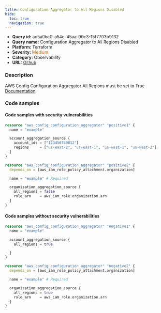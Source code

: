 ```yaml
---
title: Configuration Aggregator to All Regions Disabled
hide:
  toc: true
  navigation: true
---
```


<style>
  .highlight .hll {
    background-color: #ff171742;
  }
  .md-content {
    max-width: 1100px;
    margin: 0 auto;
  }
</style>

-   **Query id:** ac5a0bc0-a54c-45aa-90c3-15f7703b9132
-   **Query name:** Configuration Aggregator to All Regions Disabled
-   **Platform:** Terraform
-   **Severity:** <span style="color:#C60">Medium</span>
-   **Category:** Observability
-   **URL:** [Github](https://github.com/Checkmarx/kics/tree/master/assets/queries/terraform/aws/config_configuration_aggregator_to_all_regions_disabled)

### Description
AWS Config Configuration Aggregator All Regions must be set to True<br>
[Documentation](https://registry.terraform.io/providers/hashicorp/aws/latest/docs/resources/config_configuration_aggregator#all_regions)

### Code samples
#### Code samples with security vulnerabilities
```tf title="Positive test num. 1 - tf file" hl_lines="16 4"
resource "aws_config_configuration_aggregator" "positive1" {
  name = "example"

  account_aggregation_source {
    account_ids = ["123456789012"]
    regions     = ["us-east-2", "us-east-1", "us-west-1", "us-west-2"]
  }
}

resource "aws_config_configuration_aggregator" "positive2" {
  depends_on = [aws_iam_role_policy_attachment.organization]

  name = "example" # Required

  organization_aggregation_source {
    all_regions = false
    role_arn    = aws_iam_role.organization.arn
  }
}

```


#### Code samples without security vulnerabilities
```tf title="Negative test num. 1 - tf file"
resource "aws_config_configuration_aggregator" "negative1" {
  name = "example"

  account_aggregation_source {
    all_regions = true

  }
}

resource "aws_config_configuration_aggregator" "negative2" {
  depends_on = [aws_iam_role_policy_attachment.organization]

  name = "example" # Required

  organization_aggregation_source {
    all_regions = true
    role_arn    = aws_iam_role.organization.arn
  }
}
```
